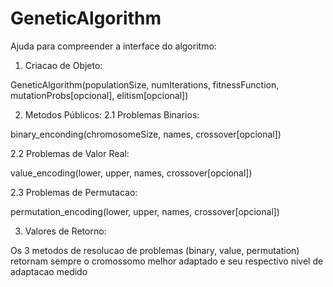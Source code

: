 # GeneticAlgorithm


Ajuda para compreender a interface do algoritmo:
1. Criacao de Objeto:
  <p>GeneticAlgorithm(populationSize, numIterations, fitnessFunction, mutationProbs[opcional], elitism[opcional])</p>

2. Metodos Públicos:
2.1 Problemas Binarios:
  <p>binary_enconding(chromosomeSize, names, crossover[opcional])</p>
2.2 Problemas de Valor Real:
  <p>value_encoding(lower, upper, names, crossover[opcional])</p>
2.3 Problemas de Permutacao:
  <p>permutation_encoding(lower, upper, names, crossover[opcional])</p>

3. Valores de Retorno:
  <p>Os 3 metodos de resolucao de problemas (binary, value, permutation) retornam sempre o cromossomo melhor adaptado e seu respectivo nivel de adaptacao medido</p>
